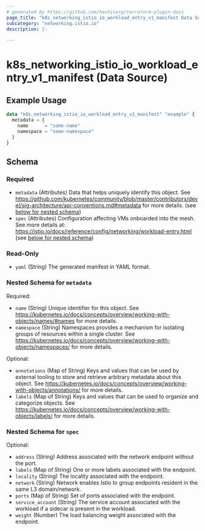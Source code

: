```yaml
---
# generated by https://github.com/hashicorp/terraform-plugin-docs
page_title: "k8s_networking_istio_io_workload_entry_v1_manifest Data Source - terraform-provider-k8s"
subcategory: "networking.istio.io"
description: |-
  
---
```


# k8s_networking_istio_io_workload_entry_v1_manifest (Data Source)



## Example Usage

```terraform
data "k8s_networking_istio_io_workload_entry_v1_manifest" "example" {
  metadata = {
    name      = "some-name"
    namespace = "some-namespace"
  }
}
```

<!-- schema generated by tfplugindocs -->
## Schema

### Required

- `metadata` (Attributes) Data that helps uniquely identify this object. See https://github.com/kubernetes/community/blob/master/contributors/devel/sig-architecture/api-conventions.md#metadata for more details. (see [below for nested schema](#nestedatt--metadata))
- `spec` (Attributes) Configuration affecting VMs onboarded into the mesh. See more details at: https://istio.io/docs/reference/config/networking/workload-entry.html (see [below for nested schema](#nestedatt--spec))

### Read-Only

- `yaml` (String) The generated manifest in YAML format.

<a id="nestedatt--metadata"></a>
### Nested Schema for `metadata`

Required:

- `name` (String) Unique identifier for this object. See https://kubernetes.io/docs/concepts/overview/working-with-objects/names/#names for more details.
- `namespace` (String) Namespaces provides a mechanism for isolating groups of resources within a single cluster. See https://kubernetes.io/docs/concepts/overview/working-with-objects/namespaces/ for more details.

Optional:

- `annotations` (Map of String) Keys and values that can be used by external tooling to store and retrieve arbitrary metadata about this object. See https://kubernetes.io/docs/concepts/overview/working-with-objects/annotations/ for more details.
- `labels` (Map of String) Keys and values that can be used to organize and categorize objects. See https://kubernetes.io/docs/concepts/overview/working-with-objects/labels/ for more details.


<a id="nestedatt--spec"></a>
### Nested Schema for `spec`

Optional:

- `address` (String) Address associated with the network endpoint without the port.
- `labels` (Map of String) One or more labels associated with the endpoint.
- `locality` (String) The locality associated with the endpoint.
- `network` (String) Network enables Istio to group endpoints resident in the same L3 domain/network.
- `ports` (Map of String) Set of ports associated with the endpoint.
- `service_account` (String) The service account associated with the workload if a sidecar is present in the workload.
- `weight` (Number) The load balancing weight associated with the endpoint.
